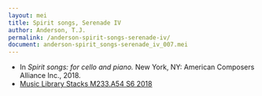 ```yaml
---
layout: mei
title: Spirit songs, Serenade IV
author: Anderson, T.J.
permalink: /anderson-spirit-songs-serenade-iv/
document: anderson-spirit_songs-serenade_iv_007.mei
---
```


- In *Spirit songs: for cello and piano.* New York, NY: American Composers Alliance Inc., 2018.
- <a href="https://tufts-primo.hosted.exlibrisgroup.com/permalink/f/14dinuo/01TUN_ALMA21275315470003851" target="_blank">Music Library Stacks M233.A54 S6 2018</a>
